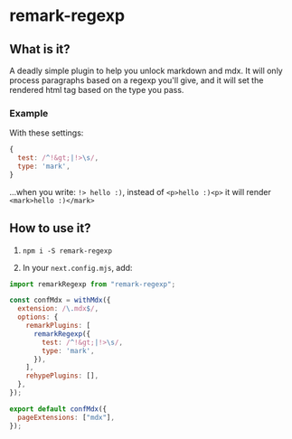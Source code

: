 # remark-regexp

## What is it?

A deadly simple plugin to help you unlock markdown and mdx. It will only process paragraphs based on a regexp you'll give, and it will set the rendered html tag based on the type you pass.

### Example

With these settings:

```js
{
  test: /^!&gt;|!>\s/,
  type: 'mark',
}
```

...when you write: `!> hello :)`, instead of `<p>hello :)<p>` it will render `<mark>hello :)</mark>`

## How to use it?

1. `npm i -S remark-regexp`

2. In your `next.config.mjs`, add:

  ```js
  import remarkRegexp from "remark-regexp";

  const confMdx = withMdx({
    extension: /\.mdx$/,
    options: {
      remarkPlugins: [
        remarkRegexp({
          test: /^!&gt;|!>\s/,
          type: 'mark',
        }),
      ],
      rehypePlugins: [],
    },
  });

  export default confMdx({
    pageExtensions: ["mdx"],
  });
  ```
